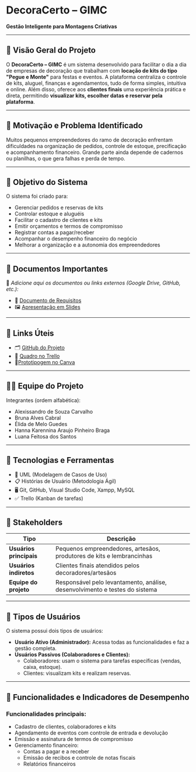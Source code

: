 # DecoraCerto – GIMC  
**Gestão Inteligente para Montagens Criativas**

---

## 📌 Visão Geral do Projeto

O **DecoraCerto – GIMC** é um sistema desenvolvido para facilitar o dia a dia de empresas de decoração que trabalham com **locação de kits do tipo "Pegue e Monte"** para festas e eventos. A plataforma centraliza o controle de kits, aluguel, finanças e agendamentos, tudo de forma simples, intuitiva e online. Além disso, oferece aos **clientes finais** uma experiência prática e direta, permitindo **visualizar kits, escolher datas e reservar pela plataforma**.

---

## 🚨 Motivação e Problema Identificado

Muitos pequenos empreendedores do ramo de decoração enfrentam dificuldades na organização de pedidos, controle de estoque, precificação e acompanhamento financeiro. Grande parte ainda depende de cadernos ou planilhas, o que gera falhas e perda de tempo.

---

## 🎯 Objetivo do Sistema

O sistema foi criado para:

- Gerenciar pedidos e reservas de kits
- Controlar estoque e aluguéis
- Facilitar o cadastro de clientes e kits
- Emitir orçamentos e termos de compromisso
- Registrar contas a pagar/receber
- Acompanhar o desempenho financeiro do negócio
- Melhorar a organização e a autonomia dos empreendedores

---

## 📁 Documentos Importantes

📎 *Adicione aqui os documentos ou links externos (Google Drive, GitHub, etc.):*

- 📄 [Documento de Requisitos](https://drive.google.com/file/d/1VUg9Uv0c6kc5WA7QbBxe4k9g0aHLUw6x/view?usp=drive_link)
- 🖼️ [Apresentação em Slides](https://drive.google.com/file/d/11bRIo86oyMN7iA7FR7irOyXW1pDOPTim/view?usp=drive_link)

---

## 🔗 Links Úteis

- 🗂️ [GitHub do Projeto](https://github.com/brunaalvescabral/DecoraCerto-Gestao_Inteligente_para_Montagens_Criativas.git)
- 📌 [Quadro no Trello](https://trello.com/invite/b/681fe46994c6170f6882711a/ATTId8efd6860cca851d0c686e57ee2db15071BB7BFB/projeto-engenharia-de-software)
- 📌[Prototipogem no Canva](https://www.canva.com/design/DAGu32DscF0/8SMHO7sel8K7VwDb70AfkQ/view?utm_content=DAGu32DscF0&utm_campaign=designshare&utm_medium=link2&utm_source=uniquelinks&utlId=h9944b127a6)
---

## 👨‍💻 Equipe do Projeto

Integrantes (ordem alfabética):

- Alexissandro de Souza Carvalho
- Bruna Alves Cabral
- Élida de Melo Guedes
- Hanna Karennina Araujo Pinheiro Braga
- Luana Feitosa dos Santos  

---

## 💼 Tecnologias e Ferramentas

- 📌 UML (Modelagem de Casos de Uso)
- 📋 Histórias de Usuário (Metodologia Ágil)
- 🖥️ Git, GitHub, Visual Studio Code, Xampp, MySQL
- ✅ Trello (Kanban de tarefas)

---

## 👥 Stakeholders

| Tipo                  | Descrição                                                                 |
|-----------------------|---------------------------------------------------------------------------|
| **Usuários principais** | Pequenos empreendedores, artesãos, produtores de kits e lembrancinhas     |
| **Usuários indiretos**  | Clientes finais atendidos pelos decoradores/artesãos                      |
| **Equipe do projeto**   | Responsável pelo levantamento, análise, desenvolvimento e testes do sistema |

---

## 🧭 Tipos de Usuários

O sistema possui dois tipos de usuários:

- **Usuário Ativo (Administrador):** Acessa todas as funcionalidades e faz a gestão completa.
- **Usuários Passivos (Colaboradores e Clientes):** 
  - Colaboradores: usam o sistema para tarefas específicas (vendas, caixa, estoque).
  - Clientes: visualizam kits e realizam reservas.

---

## 🎯 Funcionalidades e Indicadores de Desempenho

### Funcionalidades principais:

- Cadastro de clientes, colaboradores e kits
- Agendamento de eventos com controle de entrada e devolução
- Emissão e assinatura de termos de compromisso
- Gerenciamento financeiro:
  - Contas a pagar e a receber
  - Emissão de recibos e controle de notas fiscais
  - Relatórios financeiros
